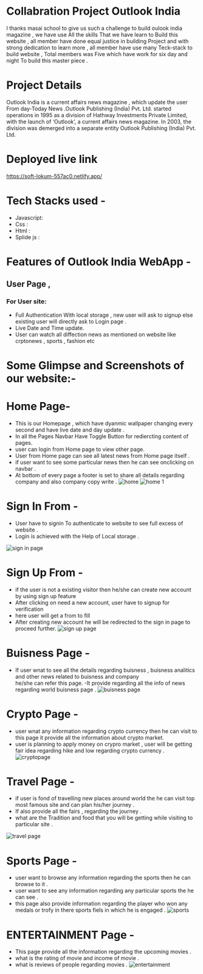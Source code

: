 # Collabration Project Outlook India 
I thanks masai school to give us such a challenge to build oulook india magazine , we have use All the skills That we have learn to
Build this website , all member have done equal justice in building Project and with strong dedication to learn more , all member have use
many Teck-stack to build website , Total members was Five which have work for six day and night To build this master piece .

# Project Details 
Outlook India is  a current affairs news magazine , which update the user From day-Today News .Outlook Publishing (India) Pvt. Ltd.
started operations in 1995 as a division of Hathway Investments Private Limited, with the launch of ‘Outlook’,
a current affairs news magazine. In 2003, the division was demerged into a separate entity Outlook Publishing (India) Pvt. Ltd.

# Deployed live link
https://soft-lokum-557ac0.netlify.app/

# Tech Stacks used -
- Javascript:
- Css :
- Html :
- Splide js :


# Features of Outlook India WebApp -
## User Page ,
### For User site:
- Full Authentication With local storage  , new user will ask to signup else existing user will directly ask to  Login page .
- Live Date and Time update.
- User can watch all diffection news as mentioned on website like crptonews , sports , fashion etc


# Some Glimpse and Screenshots of our website:-

# Home Page-
- This is our Homepage , which have dyanmic wallpaper changing every second and have live date and day update .
- In all the Pages Navbar Have Toggle Button for rediercting content of pages.
- user can login from Home page to view other page.
- User from Home page can see all latest news from Home page itself .
- if user want to see some particular news then he can see onclicking on navbar .
- At bottom of every page a footer is set to share all details regarding company and also company copy write .
![home](https://user-images.githubusercontent.com/105915891/212826119-9c4faf82-92ba-4bb6-996f-9fbff9bf29eb.PNG)
![home 1](https://user-images.githubusercontent.com/105915891/212826127-627fd850-71d6-4fd5-ba5d-93c579169116.PNG)



# Sign In From -
- User have to signin To authenticate to website to see full excess of website .
- Login is achieved with the Help of Local storage .

![sign in page](https://user-images.githubusercontent.com/105915891/212821367-78b4930b-f559-4711-bc17-2b5415c79734.PNG)


# Sign Up From -
- if the user is not a existing visitor then he/she can create new account by using sign up feature
- After clicking on need a new account, user have to signup for verification 
- here user will get a from to fill
- After creating new account he will be redirected to the sign in  page to proceed further.
![sign up page](https://user-images.githubusercontent.com/105915891/212820311-d37ee2d9-8fbd-4bdd-8a11-517986ee5a9b.PNG)


# Buisness Page  -
- If user wnat to see all the details regarding buisness , buisness analitics and other news related to buisness and company  
  he/she can refer this page.
-It provide regarding all the info of news regarding world buisness page .
![buisness page](https://user-images.githubusercontent.com/105915891/212827464-f3c80aba-ae61-4789-a54c-d129264d4447.PNG)

# Crypto Page   -
-  user wnat any information regarding crypto currency then he can visit to this page it provide all the information about crypto market.
-  user is planning to apply money on crypro market , user will be getting fair idea regarding hike and low regarding crypto currency .
![cryptopage](https://user-images.githubusercontent.com/105915891/212828599-abb729ec-525c-4907-a574-7514aab09db9.PNG)


# Travel Page  -
-  if user is fond of travelling new places around world the he can visit top most famous site and can plan his/her journey .
-  If also provide all the fairs , regarding the journey .
-  what are the Tradition and food that you will be getting while visiting to particular site .

![travel page](https://user-images.githubusercontent.com/105915891/212829209-7a0b7361-464f-4802-a15e-16022e15a8d9.PNG)

# Sports Page  -
- user want to browse any information regarding the sports then he can browse to it .
- user want to see any information regarding any particular sports the he can see .
- this page also provide information regarding the player who won any medals or trofy in there sports fiels in which he is engaged .
![sports](https://user-images.githubusercontent.com/105915891/212830106-84b1fbce-712c-4647-a3e7-4c702da697ab.PNG)

# ENTERTAINMENT Page  -
- This page provide all the information regarding the upcoming movies .
- what is the rating of movie and income of movie .
- what is reviews of people regarding movies .
![entertainment](https://user-images.githubusercontent.com/105915891/212830804-de2818b7-4471-48d3-857a-70d0d03456da.PNG)


